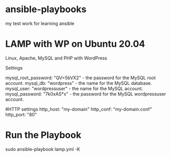 # ansible-playbooks
my test work for learning ansible

# LAMP with WP on Ubuntu 20.04
Linux, Apache, MySQL and PHP with WordPress

Settings

mysql_root_password: "QV=5bVX2"   - the password for the MySQL root account.
mysql_db: "wordpress"             - the name for the MySQL database.
mysql_user: "wordpressuser"       - the name for the MySQL account.
mysql_password: "7k0xAS*x"        - the password for the MySQL wordpressuser account.

#HTTP settings
http_host: "my-domain"
http_conf: "my-domain.conf"
http_port: "80"

# Run the Playbook
sudo ansible-playbook lamp.yml -K
